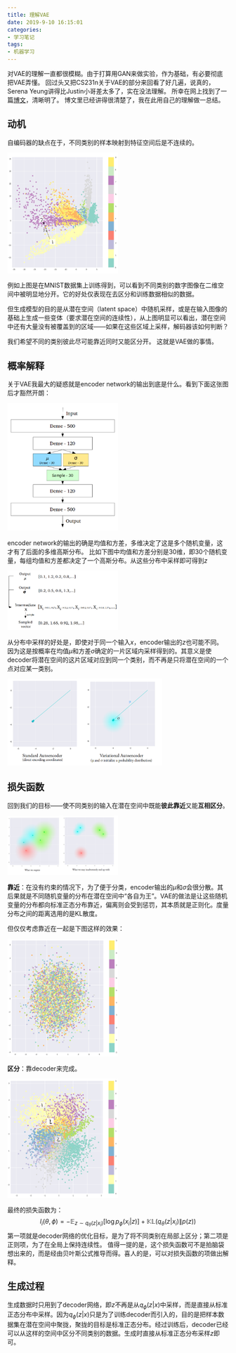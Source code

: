 ```yaml
---
title: 理解VAE
date: 2019-9-10 16:15:01
categories: 
- 学习笔记
tags: 
- 机器学习
---
```

对VAE的理解一直都很模糊。由于打算用GAN来做实验，作为基础，有必要彻底把VAE弄懂。
回过头又把CS231n关于VAE的部分来回看了好几遍，说真的，Serena Yeung讲得比Justin小哥差太多了，实在没法理解。
所幸在网上找到了一篇[博文](https://towardsdatascience.com/intuitively-understanding-variational-autoencoders-1bfe67eb5daf)，清晰明了。
博文里已经讲得很清楚了，我在此用自己的理解做一总结。
<!-- more -->


## 动机 

自编码器的缺点在于，不同类别的样本映射到特征空间后是不连续的。

[//]: # "![ae](https://raw.githubusercontent.com/C-Harlin/MarkDownPhotos/master/vae/AE_embed.png =400x)"
<img src="https://raw.githubusercontent.com/C-Harlin/MarkDownPhotos/master/vae/AE_embed.png" width="50%" height="50%">

例如上图是在MNIST数据集上训练得到，可以看到不同类别的数字图像在二维空间中被明显地分开。它的好处仅表现在去区分和训练数据相似的数据。

但生成模型的目的是从潜在空间（latent space）中随机采样，或是在输入图像的基础上生成一些变体（要求潜在空间的连续性），从上图明显可以看出，潜在空间中还有大量没有被覆盖到的区域——如果在这些区域上采样，解码器该如何判断？

我们希望不同的类别彼此尽可能靠近同时又能区分开。
这就是VAE做的事情。

## 概率解释

关于VAE我最大的疑惑就是encoder network的输出到底是什么。看到下面这张图后才豁然开朗：

[//]: # "![vae](https://raw.githubusercontent.com/C-Harlin/MarkDownPhotos/master/vae/vae.png =400x)"
<img src="https://raw.githubusercontent.com/C-Harlin/MarkDownPhotos/master/vae/vae.png" width="50%" height="50%">

encoder network的输出的确是均值和方差，多维决定了这是多个随机变量，这才有了后面的多维高斯分布。
比如下图中均值和方差分别是30维，即30个随机变量，每组均值和方差都决定了一个高斯分布。从这些分布中采样即可得到$z$

[//]: # "![vae_gaussian](https://raw.githubusercontent.com/C-Harlin/MarkDownPhotos/master/vae/vae_gaussian.png =400x)"
<img src="https://raw.githubusercontent.com/C-Harlin/MarkDownPhotos/master/vae/vae_gaussian.png" width="50%" height="50%">

从分布中采样的好处是，即使对于同一个输入$x$，encoder输出的$z$也可能不同。因为这是按概率在均值$\mu$和方差$\sigma$确定的一片区域内采样得到的。其意义是使decoder将潜在空间的这片区域对应到同一个类别，而不再是只将潜在空间的一个点对应某一类别。

[//]: # "![vae_1](https://raw.githubusercontent.com/C-Harlin/MarkDownPhotos/master/vae/vae_1.png =400x)"
<img src="https://raw.githubusercontent.com/C-Harlin/MarkDownPhotos/master/vae/vae_1.png" width="70%" height="70%">

## 损失函数
回到我们的目标——使不同类别的输入在潜在空间中既能**彼此靠近**又能**互相区分**。

[//]: # "![vae_2](https://raw.githubusercontent.com/C-Harlin/MarkDownPhotos/master/vae/vae_2.png =400x)"
<img src="https://raw.githubusercontent.com/C-Harlin/MarkDownPhotos/master/vae/vae_2.png" width="50%" height="50%">

**靠近**：在没有约束的情况下，为了便于分类，encoder输出的$\mu$和$\sigma$会很分散。其后果就是不同随机变量的分布在潜在空间中“各自为王”。VAE的做法是让这些随机变量的分布都向标准正态分布靠近，偏离则会受到惩罚，其本质就是正则化。度量分布之间的距离选用的是KL散度。

但仅仅考虑靠近在一起是下图这样的效果：

[//]: # "![vae_3](https://raw.githubusercontent.com/C-Harlin/MarkDownPhotos/master/vae/vae_3.png =400x)"
<img src="https://raw.githubusercontent.com/C-Harlin/MarkDownPhotos/master/vae/vae_3.png" width="50%" height="50%">

**区分**：靠decoder来完成。

[//]: # "![vae_4](https://raw.githubusercontent.com/C-Harlin/MarkDownPhotos/master/vae/vae_4.png =400x)"
<img src="https://raw.githubusercontent.com/C-Harlin/MarkDownPhotos/master/vae/vae_4.png" width="50%" height="50%">

最终的损失函数为：
$$ l_{i}(\theta, \phi)=-\mathbb{E}_{z \sim q_{\theta}\left(z | x_{i}\right)}\left[\log p_{\phi}\left(x_{i} | z\right)\right]+\mathbb{K} \mathbb{L}\left(q_{\theta}\left(z | x_{i}\right) \| p(z)\right) $$
第一项就是decoder网络的优化目标，是为了将不同类别在局部上区分；第二项是正则项，为了在全局上保持连续性。
值得一提的是，这个损失函数可不是拍脑袋想出来的，而是经由贝叶斯公式推导而得。喜人的是，可以对损失函数的项做出解释。

## 生成过程
生成数据时只用到了decoder网络，即$z$不再是从$q_{\phi}(z | x)$中采样，而是直接从标准正态分布中采样。因为$q_{\phi}(z | x)$只是为了训练decoder而引入的，目的是把样本数据集在潜在空间中聚拢，聚拢的目标是标准正态分布。经过训练后，decoder已经可以从这样的空间中区分不同类别的数据。生成时直接从标准正态分布采样$z$即可。